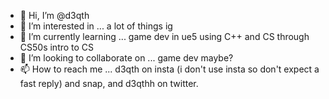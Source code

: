 - 👋 Hi, I’m @d3qth
- 👀 I’m interested in ... a lot of things ig
- 🌱 I’m currently learning ... game dev in ue5 using C++ and CS through CS50s intro to CS
- 💞️ I’m looking to collaborate on ... game dev maybe? 
- 📫 How to reach me ... d3qth on insta (i don't use insta so don't expect a fast reply) and snap,  and d3qthh on twitter.

<!---
d3qth/d3qth is a ✨ special ✨ repository because its `README.md` (this file) appears on your GitHub profile.
You can click the Preview link to take a look at your changes.
--->
